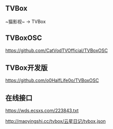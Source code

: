 ## TVBox

~猫影视~ -> TVBox

## TVBoxOSC
https://github.com/CatVodTVOfficial/TVBoxOSC

## TVBox开发版

https://github.com/o0HalfLife0o/TVBoxOSC

## 在线接口

https://wds.ecsxs.com/223843.txt

http://maoyingshi.cc/tvbox/云星日记/tvbox.json
